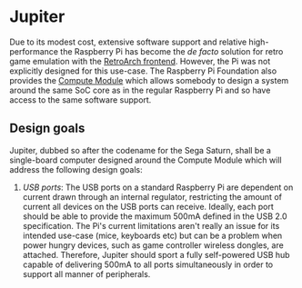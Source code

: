 # Jupiter

Due to its modest cost, extensive software support and relative high-performance 
the Raspberry Pi has become the *de facto* solution for retro game emulation with 
the [RetroArch frontend](http://www.retroarch.com). However, the Pi was not 
explicitly designed for this use-case. The Raspberry Pi Foundation also provides 
the [Compute Module](https://www.raspberrypi.org/products/compute-module-3/) which 
allows somebody to design a system around the same SoC core as in the regular 
Raspberry Pi and so have access to the same software support.

## Design goals

Jupiter, dubbed so after the codename for the Sega Saturn, shall be a single-board 
computer designed around the Compute Module which will address the following design goals: 

1. *USB ports*: The USB ports on a standard Raspberry Pi are dependent on current 
drawn through an internal regulator, restricting the amount of current all devices 
on the USB ports can receive. Ideally, each port should be able to provide the maximum 
500mA defined in the USB 2.0 specification. The Pi's current limitations aren't really 
an issue for its intended use-case (mice, keyboards etc) but can be a problem when 
power hungry devices, such as game controller wireless dongles, are attached. Therefore, 
Jupiter should sport a fully self-powered USB hub capable of delivering 500mA to all ports 
simultaneously in order to support all manner of peripherals.


